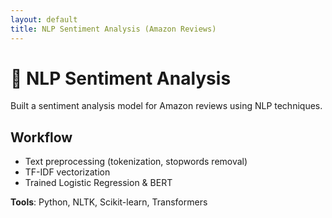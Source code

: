 ```yaml
---
layout: default
title: NLP Sentiment Analysis (Amazon Reviews)
---
```


# 💬 NLP Sentiment Analysis

Built a sentiment analysis model for Amazon reviews using NLP techniques.

## Workflow
- Text preprocessing (tokenization, stopwords removal)
- TF-IDF vectorization
- Trained Logistic Regression & BERT

**Tools**: Python, NLTK, Scikit-learn, Transformers
